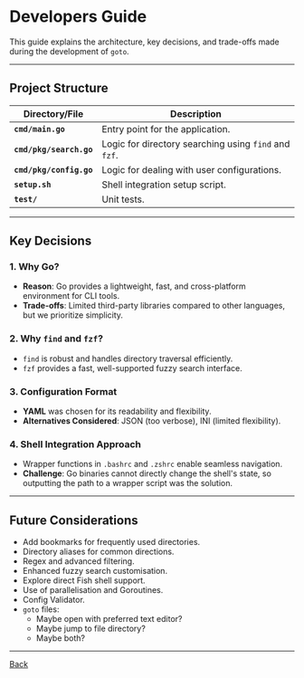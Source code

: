 # Developers Guide

This guide explains the architecture, key decisions, and trade-offs made during the development of `goto`.

---

## Project Structure

| Directory/File          | Description                                           |
| ----------------------- | ----------------------------------------------------- |
| **`cmd/main.go`**       | Entry point for the application.                      |
| **`cmd/pkg/search.go`** | Logic for directory searching using `find` and `fzf`. |
| **`cmd/pkg/config.go`** | Logic for dealing with user configurations.           |
| **`setup.sh`**          | Shell integration setup script.                       |
| **`test/`**             | Unit tests.                                           |

---

## Key Decisions
### 1. Why Go?
- **Reason**: Go provides a lightweight, fast, and cross-platform environment for CLI tools.
- **Trade-offs**: Limited third-party libraries compared to other languages, but we prioritize simplicity.

### 2. Why `find` and `fzf`?
- `find` is robust and handles directory traversal efficiently.
- `fzf` provides a fast, well-supported fuzzy search interface.

### 3. Configuration Format
- **YAML** was chosen for its readability and flexibility.
- **Alternatives Considered**: JSON (too verbose), INI (limited flexibility).

### 4. Shell Integration Approach
- Wrapper functions in `.bashrc` and `.zshrc` enable seamless navigation.
- **Challenge**: Go binaries cannot directly change the shell's state, so outputting the path to a wrapper script was the solution.

---

## Future Considerations
- Add bookmarks for frequently used directories.
- Directory aliases for common directions.
- Regex and advanced filtering.
- Enhanced fuzzy search customisation.
- Explore direct Fish shell support.
- Use of parallelisation and Goroutines.
- Config Validator.
- `goto` files:
  - Maybe open with preferred text editor?
  - Maybe jump to file directory?
  - Maybe both?

---

[Back](index.md)